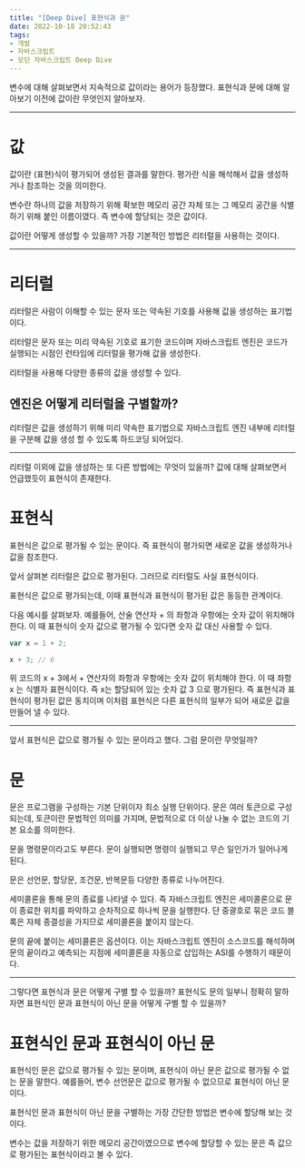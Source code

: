 ```yaml
---
title: "[Deep Dive] 표현식과 문"
date: 2022-10-18 20:52:43
tags:
- 개발
- 자바스크립트
- 모던 자바스크립트 Deep Dive
---
```

변수에 대해 살펴보면서 지속적으로 값이라는 용어가 등장했다. 표현식과 문에 대해 알아보기 이전에 값이란 무엇인지 알아보자.

<hr>

# 값

값이란 (표현)식이 평가되어 생성된 결과를 말한다.
평가란 식을 해석해서 값을 생성하거나 참조하는 것을 의미한다.

변수란 하나의 값을 저장하기 위해 확보한 메모리 공간 자체 또는 그 메모리 공간을 식별하기 위해 붙인 이름이였다. 즉 변수에 할당되는 것은 값이다.

값이란 어떻게 생성할 수 있을까? 가장 기본적인 방법은 리터럴을 사용하는 것이다.

<hr>

# 리터럴

리터럴은 사람이 이해할 수 있는 문자 또는 약속된 기호를 사용해 값을 생성하는 표기법이다.

리터럴은 문자 또는 미리 약속된 기호로 표기한 코드이며 자바스크립트 엔진은 코드가 실행되는 시점인 런타임에 리터럴을 평가해 값을 생성한다.

리터럴을 사용해 다양한 종류의 값을 생성할 수 있다.

## 엔진은 어떻게 리터럴을 구별할까?

리터럴은 값을 생성하기 위해 미리 약속한 표기법으로 자바스크립트 엔진 내부에 리터럴을 구분해 값을 생성 할 수 있도록 하드코딩 되어있다.

<hr>

리터럴 이외에 값을 생성하는 또 다른 방법에는 무엇이 있을까? 값에 대해 살펴보면서 언급했듯이 표현식이 존재한다.

# 표현식

표현식은 값으로 평가될 수 있는 문이다. 즉 표현식이 평가되면 새로운 값을 생성하거나 값을 참조한다.

앞서 살펴본 리터럴은 값으로 평가된다. 그러므로 리터럴도 사실 표현식이다.

표현식은 값으로 평가되는데, 이때 표현식과 표현식이 평가된 값은 동등한 관계이다.

다음 예시를 살펴보자. 예를들어, 산술 연산자 + 의 좌항과 우항에는 숫자 값이 위치해야 한다. 이 때 표현식이 숫자 값으로 평가될 수 있다면 숫자 값 대신 사용할 수 있다.

```javascript
var x = 1 + 2;

x + 3; // 6
```

위 코드의 x + 3에서 + 연산자의 좌항과 우항에는 숫자 값이 위치해야 한다. 이 때 좌항 x 는 식별자 표현식이다. 즉 x는 할당되어 있는 숫자 값 3 으로 평가된다. 즉 표현식과 표현식이 평가된 값은 동치이며 이처럼 표현식은 다른 표현식의 일부가 되어 새로운 값을 만들어 낼 수 있다.

<hr>

앞서 표현식은 값으로 평가될 수 있는 문이라고 했다. 그럼 문이란 무엇일까?

# 문

문은 프로그램을 구성하는 기본 단위이자 최소 실행 단위이다. 문은 여러 토큰으로 구성되는데, 토큰이란 문법적인 의미를 가지며, 문법적으로 더 이상 나눌 수 없는 코드의 기본 요소를 의미한다.

문을 명령문이라고도 부른다. 문이 실행되면 명령이 실행되고 무슨 일인가가 일어나게 된다.

문은 선언문, 할당문, 조건문, 반복문등 다양한 종류로 나누어진다.

세미콜론을 통해 문의 종료를 나타낼 수 있다. 즉 자바스크립트 엔진은 세미콜론으로 문이 종료한 위치를 파악하고 순차적으로 하나씩 문을 실행한다. 단 중괄호로 묶은 코드 블록은 자체 종결성을 가지므로 세미콜론을 붙이지 않는다.

문의 끝에 붙이는 세미콜론은 옵션이다. 이는 자바스크립트 엔진이 소스코드를 해석하며 문의 끝이라고 예측되는 지점에 세미콜론을 자동으로 삽입하는 ASI를 수행하기 때문이다.

<hr>

그렇다면 표현식과 문은 어떻게 구별 할 수 있을까? 표현식도 문의 일부니 정확히 말하자면 표현식인 문과 표현식이 아닌 문을 어떻게 구별 할 수 있을까?

# 표현식인 문과 표현식이 아닌 문

표현식인 문은 값으로 평가될 수 있는 문이며, 표현식이 아닌 문은 값으로 평가될 수 없는 문을 말한다. 예를들어, 변수 선언문은 값으로 평가될 수 없으므로 표현식이 아닌 문이다.

표현식인 문과 표현식이 아닌 문을 구별하는 가장 간단한 방법은 변수에 할당해 보는 것이다.

변수는 값을 저장하기 위한 메모리 공간이였으므로 변수에 할당할 수 있는 문은 즉 값으로 평가된는 표현식이라고 볼 수 있다.

